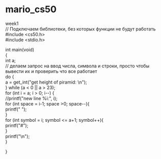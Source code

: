 # mario_cs50  
week1  
// Подключаем библиотеки, без которых функции не будут работать  
#include <cs50.h>  
#include <stdio.h>  

int main(void)  
{  
    int a;  
    // делаем запрос на ввод числа, символа и строки, просто чтобы вывести их и проверить что все работает  
    do {  
    a = get_int("get height of piramid: \n");  
    } while (a < 0 || a > 23);  
    for (int i = a; i > 0; i--) {  
        //printf("new line %i:", i);  
        for (int space = i-1; space >0; space--){  
        printf(" ");  
        }  
        for (int symbol = i; symbol <= a+1; symbol++){  
            printf("#");  
        }  
        printf("\n");  
    }  


}
